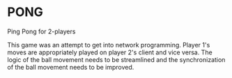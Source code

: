 # PONG
Ping Pong for 2-players 

This game was an attempt to get into network programming. Player 1's moves are appropriately played on player 2's client and vice versa. 
The logic of the ball movement needs to be streamlined and the synchronization of the ball movement needs to be improved.
